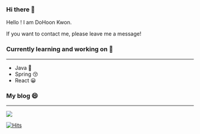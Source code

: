 ### Hi there 👋

Hello ! I am DoHoon Kwon.

If you want to contact me, please leave me a message!


### Currently learning and working on 🌱
---
- Java 🤗
- Spring 😚
- React 😀


### My blog 😄
---
<a href="https://eunrin15.github.io/">
    <img src = "https://img.shields.io/badge/MY%20BLOG-yellow?&style=flat&logo=github&logoColor=black" style="height : auto; margin-right : 2px;"/>
</a>

[![Hits](https://hits.seeyoufarm.com/api/count/incr/badge.svg?url=https%3A%2F%2Fgithub.com%2Feunrin15&count_bg=%23C36EEA&title_bg=%23000000&icon=bilibili.svg&icon_color=%23E7E7E7&title=Visitors&edge_flat=false)](https://hits.seeyoufarm.com)

<!--
### 🔭 I’m currently working on ...
### 🌱 I’m currently learning ...
### 👯 I’m looking to collaborate on ...
### 🤔 I’m looking for help with ...
### 💬 Ask me about ...
### 📫 How to reach me: ...
### 😄 Pronouns: ...
### ⚡ Fun fact: ...
--!>
